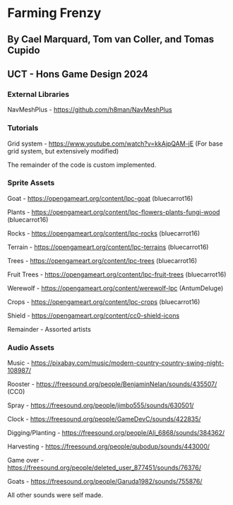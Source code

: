 # Farming Frenzy
## By Cael Marquard, Tom van Coller, and Tomas Cupido
## UCT - Hons Game Design 2024

### External Libraries
NavMeshPlus - https://github.com/h8man/NavMeshPlus
### Tutorials
Grid system - https://www.youtube.com/watch?v=kkAjpQAM-jE (For base grid system, but extensively modified)

The remainder of the code is custom implemented.

### Sprite Assets
Goat - https://opengameart.org/content/lpc-goat (bluecarrot16)

Plants - https://opengameart.org/content/lpc-flowers-plants-fungi-wood (bluecarrot16)

Rocks - https://opengameart.org/content/lpc-rocks (bluecarrot16)

Terrain - https://opengameart.org/content/lpc-terrains (bluecarrot16)

Trees - https://opengameart.org/content/lpc-trees (bluecarrot16)

Fruit Trees - https://opengameart.org/content/lpc-fruit-trees (bluecarrot16)

Werewolf - https://opengameart.org/content/werewolf-lpc (AntumDeluge)

Crops - https://opengameart.org/content/lpc-crops (bluecarrot16)

Shield - https://opengameart.org/content/cc0-shield-icons 

Remainder - Assorted artists

### Audio Assets
Music -  https://pixabay.com/music/modern-country-country-swing-night-108987/

Rooster - https://freesound.org/people/BenjaminNelan/sounds/435507/ (CC0)

Spray - https://freesound.org/people/jimbo555/sounds/630501/

Clock - https://freesound.org/people/GameDevC/sounds/422835/

Digging/Planting - https://freesound.org/people/Ali_6868/sounds/384362/

Harvesting - https://freesound.org/people/qubodup/sounds/443000/

Game over - https://freesound.org/people/deleted_user_877451/sounds/76376/

Goats - https://freesound.org/people/Garuda1982/sounds/755876/

All other sounds were self made.

